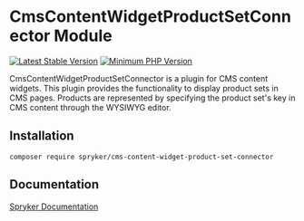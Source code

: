 # CmsContentWidgetProductSetConnector Module
[![Latest Stable Version](https://poser.pugx.org/spryker/cms-content-widget-product-set-connector/v/stable.svg)](https://packagist.org/packages/spryker/cms-content-widget-product-set-connector)
[![Minimum PHP Version](https://img.shields.io/badge/php-%3E%3D%208.1-8892BF.svg)](https://php.net/)

CmsContentWidgetProductSetConnector is a plugin for CMS content widgets. This plugin provides the functionality to display product sets in CMS pages. Products are represented by specifying the product set's key in CMS content through the WYSIWYG editor.

## Installation

```
composer require spryker/cms-content-widget-product-set-connector
```

## Documentation

[Spryker Documentation](https://docs.spryker.com)
